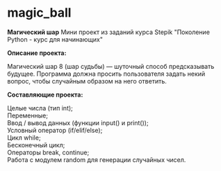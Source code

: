 # magic_ball
**Магический шар**
Мини проект из заданий курса Stepik "Поколение Python - курс для начинающих"

**Описание проекта:** 

Mагический шар 8 (шар судьбы) — шуточный способ предсказывать будущее. Программа должна просить пользователя задать некий вопрос, чтобы случайным образом на него ответить.

**Составляющие проекта:**

Целые числа (тип int);</br>
Переменные;</br>
Ввод / вывод данных (функции input() и print());</br>
Условный оператор (if/elif/else);</br>
Цикл while;</br>
Бесконечный цикл;</br>
Операторы break, continue;</br>
Работа с модулем random для генерации случайных чисел.</br>
